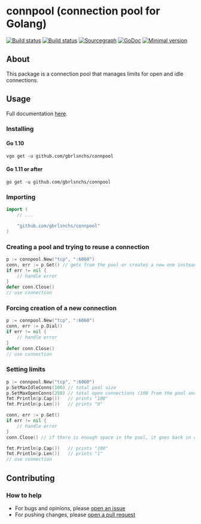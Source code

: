 # connpool (connection pool for Golang)

[![Build status](https://travis-ci.org/gbrlsnchs/connpool.svg?branch=master)](https://travis-ci.org/gbrlsnchs/connpool)
[![Build status](https://ci.appveyor.com/api/projects/status/9lpy785hty5snjri/branch/master?svg=true)](https://ci.appveyor.com/project/gbrlsnchs/connpool/branch/master)
[![Sourcegraph](https://sourcegraph.com/github.com/gbrlsnchs/connpool/-/badge.svg)](https://sourcegraph.com/github.com/gbrlsnchs/connpool?badge)
[![GoDoc](https://godoc.org/github.com/gbrlsnchs/connpool?status.svg)](https://godoc.org/github.com/gbrlsnchs/connpool)
[![Minimal version](https://img.shields.io/badge/minimal%20version-go1.10%2B-5272b4.svg)](https://golang.org/doc/go1.10)

## About
This package is a connection pool that manages limits for open and idle connections.

## Usage
Full documentation [here](https://godoc.org/github.com/gbrlsnchs/connpool).

### Installing
#### Go 1.10
`vgo get -u github.com/gbrlsnchs/connpool`
#### Go 1.11 or after
`go get -u github.com/gbrlsnchs/connpool`

### Importing
```go
import (
	// ...

	"github.com/gbrlsnchs/connpool"
)
```

### Creating a pool and trying to reuse a connection
```go
p := connpool.New("tcp", ":6060")
conn, err := p.Get() // gets from the pool or creates a new one instead
if err != nil {
	// handle error
}
defer conn.Close()
// use connection
```

### Forcing creation of a new connection
```go
p := connpool.New("tcp", ":6060")
conn, err := p.Dial()
if err != nil {
	// handle error
}
defer conn.Close()
// use connection
```

### Setting limits
```go
p := connpool.New("tcp", ":6060")
p.SetMaxIdleConns(100) // total pool size
p.SetMaxOpenConns(250) // total open connections (100 from the pool and 150 temporary ones)
fmt.Println(p.Cap())   // prints "100"
fmt.Println(p.Len())   // prints "0"

conn, err := p.Get()
if err != nil {
	// handle error
}
conn.Close() // if there is enough space in the pool, it goes back in order to be reused

fmt.Println(p.Cap())   // prints "100"
fmt.Println(p.Len())   // prints "1"
// use connection
```

## Contributing
### How to help
- For bugs and opinions, please [open an issue](https://github.com/gbrlsnchs/connpool/issues/new)
- For pushing changes, please [open a pull request](https://github.com/gbrlsnchs/connpool/compare)
